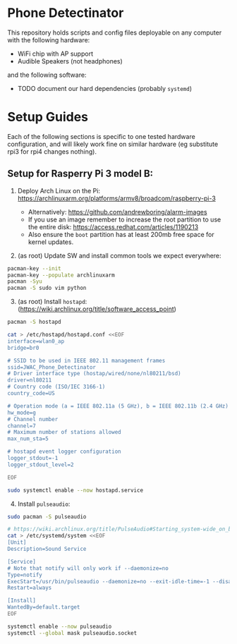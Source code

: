 
# Phone Detectinator

This repository holds scripts and config files deployable on
any computer with the following hardware:

 - WiFi chip with AP support
 - Audible Speakers (not headphones)

and the following software:

 - TODO document our hard dependencies (probably `systemd`)

# Setup Guides

Each of the following sections is specific to one tested hardware configuration,
and will likely work fine on similar hardware (eg substitute rpi3 for rpi4 changes nothing).

## Setup for Rasperry Pi 3 model B:


1. Deploy Arch Linux on the Pi: https://archlinuxarm.org/platforms/armv8/broadcom/raspberry-pi-3
    - Alternatively: https://github.com/andrewboring/alarm-images
    - If you use an image remember to increase the root partition to use the entire disk: https://access.redhat.com/articles/1190213
    - Also ensure the `boot` partition has at least 200mb free space for kernel updates.

2. (as root) Update SW and install common tools we expect everywhere:

```bash
pacman-key --init
pacman-key --populate archlinuxarm
pacman -Syu
pacman -S sudo vim python

```

3. (as root) Install `hostapd`: (https://wiki.archlinux.org/title/software_access_point)

```bash
pacman -S hostapd

cat > /etc/hostapd/hostapd.conf <<EOF
interface=wlan0_ap
bridge=br0

# SSID to be used in IEEE 802.11 management frames
ssid=JWAC_Phone_Detectinator
# Driver interface type (hostap/wired/none/nl80211/bsd)
driver=nl80211
# Country code (ISO/IEC 3166-1)
country_code=US

# Operation mode (a = IEEE 802.11a (5 GHz), b = IEEE 802.11b (2.4 GHz)
hw_mode=g
# Channel number
channel=7
# Maximum number of stations allowed
max_num_sta=5

# hostapd event logger configuration
logger_stdout=-1
logger_stdout_level=2

EOF

sudo systemctl enable --now hostapd.service

```

4. Install `pulseaudio`:

```bash
sudo pacman -S pulseaudio

# https://wiki.archlinux.org/title/PulseAudio#Starting_system-wide_on_boot
cat > /etc/systemd/system <<EOF
[Unit]
Description=Sound Service

[Service]
# Note that notify will only work if --daemonize=no
Type=notify
ExecStart=/usr/bin/pulseaudio --daemonize=no --exit-idle-time=-1 --disallow-exit=true
Restart=always

[Install]
WantedBy=default.target
EOF

systemctl enable --now pulseaudio
systemctl --global mask pulseaudio.socket


```







